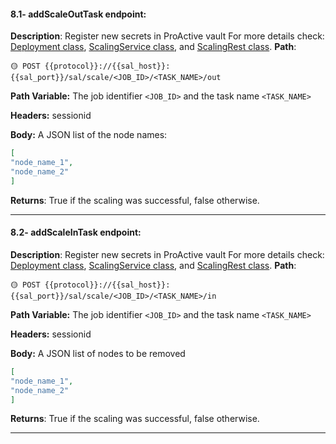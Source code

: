 #### 8.1- addScaleOutTask endpoint:

**Description**: Register new secrets in ProActive vault
For more details check: [Deployment class](https://github.com/ow2-proactive/scheduling-abstraction-layer/blob/master/sal-common/src/main/java/org/ow2/proactive/sal/model/Deployment.java), [ScalingService class](https://github.com/ow2-proactive/scheduling-abstraction-layer/blob/master/sal-service/src/main/java/org/ow2/proactive/sal/service/service/ScalingService.java), and [ScalingRest class](https://github.com/ow2-proactive/scheduling-abstraction-layer/blob/master/sal-service/src/main/java/org/ow2/proactive/sal/service/rest/ScalingRest.java).
**Path**:

```
🟡 POST {{protocol}}://{{sal_host}}:{{sal_port}}/sal/scale/<JOB_ID>/<TASK_NAME>/out
```

**Path Variable:** The job identifier `<JOB_ID>` and the task name  `<TASK_NAME>`

**Headers:** sessionid

**Body:**
A JSON list of the node names: 
```json
[
"node_name_1", 
"node_name_2"
]

```

**Returns**: True if the scaling was successful, false otherwise.

* * *

#### 8.2- addScaleInTask endpoint:

**Description**: Register new secrets in ProActive vault
For more details check: [Deployment class](https://github.com/ow2-proactive/scheduling-abstraction-layer/blob/master/sal-common/src/main/java/org/ow2/proactive/sal/model/Deployment.java), [ScalingService class](https://github.com/ow2-proactive/scheduling-abstraction-layer/blob/master/sal-service/src/main/java/org/ow2/proactive/sal/service/service/ScalingService.java), and [ScalingRest class](https://github.com/ow2-proactive/scheduling-abstraction-layer/blob/master/sal-service/src/main/java/org/ow2/proactive/sal/service/rest/ScalingRest.java).
**Path**:

```
🟡 POST {{protocol}}://{{sal_host}}:{{sal_port}}/sal/scale/<JOB_ID>/<TASK_NAME>/in
```

**Path Variable:** The job identifier `<JOB_ID>` and the task name  `<TASK_NAME>`

**Headers:** sessionid

**Body:**
A JSON list of nodes to be removed
```json
[
"node_name_1", 
"node_name_2"
]

```

**Returns**: True if the scaling was successful, false otherwise.

* * *
